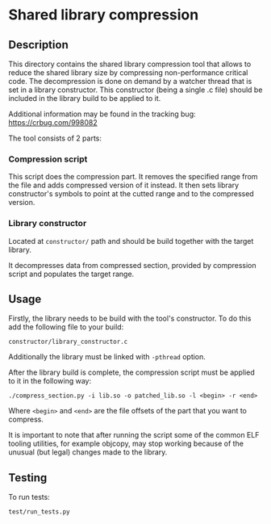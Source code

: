 # Shared library compression
## Description
This directory contains the shared library compression tool that allows to
reduce the shared library size by compressing non-performance critical code.
The decompression is done on demand by a watcher thread that is set in a
library constructor. This constructor (being a single .c file) should be
included in the library build to be applied to it.

Additional information may be found in the tracking bug:
https://crbug.com/998082

The tool consists of 2 parts:
### Compression script
This script does the compression part. It removes the specified range from
the file and adds compressed version of it instead. It then sets library
constructor's symbols to point at the cutted range and to the compressed
version.
### Library constructor
Located at `constructor/` path and should be build together with the target
library.

It decompresses data from compressed section, provided by compression script
and populates the target range.

## Usage
Firstly, the library needs to be build with the tool's constructor. To do this
add the following file to your build:

    constructor/library_constructor.c

Additionally the library must be linked with `-pthread` option.

After the library build is complete, the compression script must be applied to
it in the following way:

    ./compress_section.py -i lib.so -o patched_lib.so -l <begin> -r <end>

Where `<begin>` and `<end>` are the file offsets of the part that you want to
compress.

It is important to note that after running the script some of the common ELF
tooling utilities, for example objcopy, may stop working because of the
unusual (but legal) changes made to the library.

## Testing
To run tests:

    test/run_tests.py

